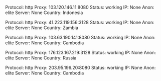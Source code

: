 Protocol: http
Proxy: 103.120.146.11:8080
Status: working
IP: None
Anon: elite
Server: None
Country: Indonesia

Protocol: http
Proxy: 41.223.119.156:3128
Status: working
IP: None
Anon: elite
Server: None
Country: Zambia

Protocol: http
Proxy: 103.63.190.141:8080
Status: working
IP: None
Anon: elite
Server: None
Country: Cambodia

Protocol: http
Proxy: 176.123.167.219:3128
Status: working
IP: None
Anon: elite
Server: None
Country: Russia

Protocol: http
Proxy: 203.95.196.20:8080
Status: working
IP: None
Anon: elite
Server: None
Country: Cambodia

